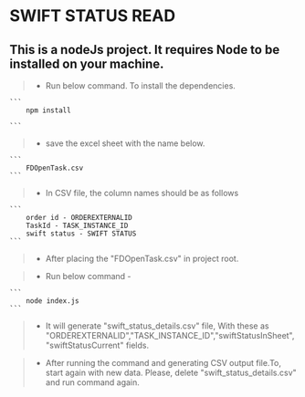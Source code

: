 # SWIFT STATUS READ

## This is a nodeJs project. It requires Node to be installed on your machine.

> - Run below command. To install the dependencies.

    ```
        npm install

    ```

> - save the excel sheet with the name below.

    ```
        FDOpenTask.csv
    ```

> - In CSV file, the column names should be as follows

    ```
        order id - ORDEREXTERNALID
        TaskId - TASK_INSTANCE_ID
        swift status - SWIFT STATUS
    ```

> - After placing the "FDOpenTask.csv" in project root.

> - Run below command - 

    ```
        node index.js
    ```

> - It will generate "swift_status_details.csv" file, With these as "ORDEREXTERNALID","TASK_INSTANCE_ID","swiftStatusInSheet","swiftStatusCurrent" fields.

> - After running the command and generating CSV output file.To, start again with new data. Please, delete "swift_status_details.csv" and run command again.